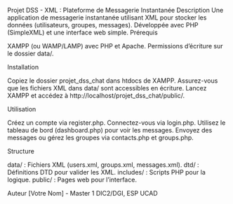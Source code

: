 Projet DSS - XML : Plateforme de Messagerie Instantanée
Description
Une application de messagerie instantanée utilisant XML pour stocker les données (utilisateurs, groupes, messages). Développée avec PHP (SimpleXML) et une interface web simple.
Prérequis

XAMPP (ou WAMP/LAMP) avec PHP et Apache.
Permissions d’écriture sur le dossier data/.

Installation

Copiez le dossier projet_dss_chat dans htdocs de XAMPP.
Assurez-vous que les fichiers XML dans data/ sont accessibles en écriture.
Lancez XAMPP et accédez à http://localhost/projet_dss_chat/public/.

Utilisation

Créez un compte via register.php.
Connectez-vous via login.php.
Utilisez le tableau de bord (dashboard.php) pour voir les messages.
Envoyez des messages ou gérez les groupes via contacts.php et groups.php.

Structure

data/ : Fichiers XML (users.xml, groups.xml, messages.xml).
dtd/ : Définitions DTD pour valider les XML.
includes/ : Scripts PHP pour la logique.
public/ : Pages web pour l’interface.

Auteur
[Votre Nom] - Master 1 DIC2/DGI, ESP UCAD